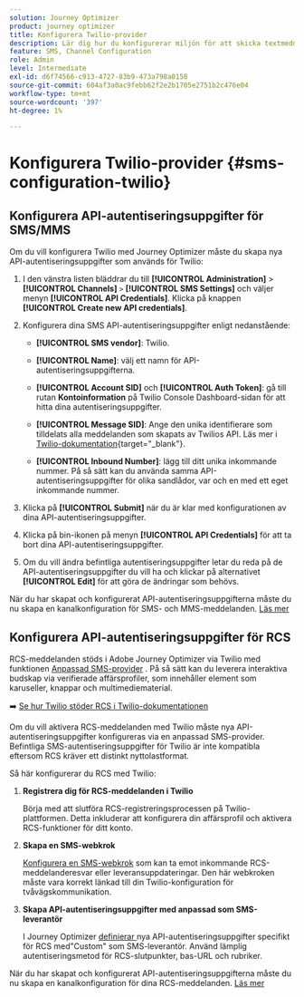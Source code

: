 ```yaml
---
solution: Journey Optimizer
product: journey optimizer
title: Konfigurera Twilio-provider
description: Lär dig hur du konfigurerar miljön för att skicka textmeddelanden med Journey Optimizer med Twilio
feature: SMS, Channel Configuration
role: Admin
level: Intermediate
exl-id: d6f74566-c913-4727-83b9-473a798a0158
source-git-commit: 604af3a0ac9febb62f2e2b1705e2751b2c476e04
workflow-type: tm+mt
source-wordcount: '397'
ht-degree: 1%

---
```


# Konfigurera Twilio-provider {#sms-configuration-twilio}

## Konfigurera API-autentiseringsuppgifter för SMS/MMS

Om du vill konfigurera Twilio med Journey Optimizer måste du skapa nya API-autentiseringsuppgifter som används för Twilio:

1. I den vänstra listen bläddrar du till **[!UICONTROL Administration]** > **[!UICONTROL Channels]** `>` **[!UICONTROL SMS Settings]** och väljer menyn **[!UICONTROL API Credentials]**. Klicka på knappen **[!UICONTROL Create new API credentials]**.

1. Konfigurera dina SMS API-autentiseringsuppgifter enligt nedanstående:

   * **[!UICONTROL SMS vendor]**: Twilio.

   * **[!UICONTROL Name]**: välj ett namn för API-autentiseringsuppgifterna.

   * **[!UICONTROL Account SID]** och **[!UICONTROL Auth Token]**: gå till rutan **Kontoinformation** på Twilio Console Dashboard-sidan för att hitta dina autentiseringsuppgifter.

   * **[!UICONTROL Message SID]**: Ange den unika identifierare som tilldelats alla meddelanden som skapats av Twilios API. Läs mer i [Twilio-dokumentation](https://support.twilio.com/hc/en-us/articles/223134387-What-is-a-Message-SID-){target="_blank"}.

   * **[!UICONTROL Inbound Number]**: lägg till ditt unika inkommande nummer. På så sätt kan du använda samma API-autentiseringsuppgifter för olika sandlådor, var och en med ett eget inkommande nummer.

1. Klicka på **[!UICONTROL Submit]** när du är klar med konfigurationen av dina API-autentiseringsuppgifter.

1. Klicka på bin-ikonen på menyn **[!UICONTROL API Credentials]** för att ta bort dina API-autentiseringsuppgifter.

1. Om du vill ändra befintliga autentiseringsuppgifter letar du reda på de API-autentiseringsuppgifter du vill ha och klickar på alternativet **[!UICONTROL Edit]** för att göra de ändringar som behövs.

När du har skapat och konfigurerat API-autentiseringsuppgifterna måste du nu skapa en kanalkonfiguration för SMS- och MMS-meddelanden. [Läs mer](sms-configuration-surface.md)

## Konfigurera API-autentiseringsuppgifter för RCS

RCS-meddelanden stöds i Adobe Journey Optimizer via Twilio med funktionen [Anpassad SMS-provider](sms-configuration-custom.md) . På så sätt kan du leverera interaktiva budskap via verifierade affärsprofiler, som innehåller element som karuseller, knappar och multimediematerial.

➡️ [Se hur Twilio stöder RCS i Twilio-dokumentationen ](https://www.twilio.com/docs/rcs)

Om du vill aktivera RCS-meddelanden med Twilio måste nya API-autentiseringsuppgifter konfigureras via en anpassad SMS-provider. Befintliga SMS-autentiseringsuppgifter för Twilio är inte kompatibla eftersom RCS kräver ett distinkt nyttolastformat.

Så här konfigurerar du RCS med Twilio:

1. **Registrera dig för RCS-meddelanden i Twilio**

   Börja med att slutföra RCS-registreringsprocessen på Twilio-plattformen. Detta inkluderar att konfigurera din affärsprofil och aktivera RCS-funktioner för ditt konto.

1. **Skapa en SMS-webkrok**

   [Konfigurera en SMS-webkrok](sms-configuration-custom.md#webhook) som kan ta emot inkommande RCS-meddelanderesvar eller leveransuppdateringar. Den här webkroken måste vara korrekt länkad till din Twilio-konfiguration för tvåvägskommunikation.

1. **Skapa API-autentiseringsuppgifter med anpassad som SMS-leverantör**

   I Journey Optimizer [definierar ](sms-configuration-custom.md#api-credential) nya API-autentiseringsuppgifter specifikt för RCS med&quot;Custom&quot; som SMS-leverantör. Använd lämplig autentiseringsmetod för RCS-slutpunkter, bas-URL och rubriker.

När du har skapat och konfigurerat API-autentiseringsuppgifterna måste du nu skapa en kanalkonfiguration för dina RCS-meddelanden. [Läs mer](sms-configuration-surface.md)








